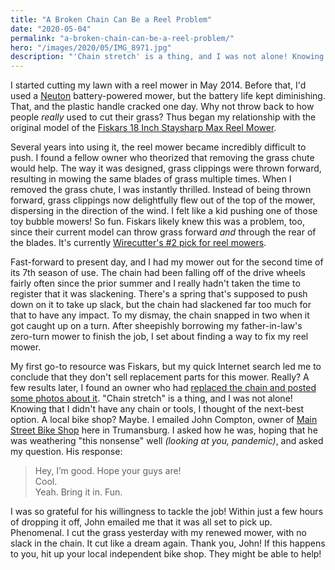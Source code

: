 ```yaml
---
title: "A Broken Chain Can Be a Reel Problem"
date: "2020-05-04"
permalink: "a-broken-chain-can-be-a-reel-problem/"
hero: "/images/2020/05/IMG_8971.jpg"
description: "'Chain stretch' is a thing, and I was not alone! Knowing that I didn't have any chain or tools, I thought of the next-best option. A local bike shop? Maybe."
---
```


I started cutting my lawn with a reel mower in May 2014. Before that, I'd used a [Neuton](https://www.neutonpower.com/) battery-powered mower, but the battery life kept diminishing. That, and the plastic handle cracked one day. Why not throw back to how people _really_ used to cut their grass? Thus began my relationship with the original model of the [Fiskars 18 Inch Staysharp Max Reel Mower](https://amzn.to/2SxgTnW).

Several years into using it, the reel mower became incredibly difficult to push. I found a fellow owner who theorized that removing the grass chute would help. The way it was designed, grass clippings were thrown forward, resulting in mowing the same blades of grass multiple times. When I removed the grass chute, I was instantly thrilled. Instead of being thrown forward, grass clippings now delightfully flew out of the top of the mower, dispersing in the direction of the wind. I felt like a kid pushing one of those toy bubble mowers! So fun. Fiskars likely knew this was a problem, too, since their current model can throw grass forward _and_ through the rear of the blades. It's currently [Wirecutter's #2 pick for reel mowers](https://thewirecutter.com/reviews/best-reel-mower/).

Fast-forward to present day, and I had my mower out for the second time of its 7th season of use. The chain had been falling off of the drive wheels fairly often since the prior summer and I really hadn't taken the time to register that it was slackening. There's a spring that's supposed to push down on it to take up slack, but the chain had slackened far too much for that to have any impact. To my dismay, the chain snapped in two when it got caught up on a turn. After sheepishly borrowing my father-in-law's zero-turn mower to finish the job, I set about finding a way to fix my reel mower.

My first go-to resource was Fiskars, but my quick Internet search led me to conclude that they don't sell replacement parts for this mower. Really? A few results later, I found an owner who had [replaced the chain and posted some photos about it](https://www.flickr.com/photos/robinski/albums/72157645551435678/). "Chain stretch" is a thing, and I was not alone! Knowing that I didn't have any chain or tools, I thought of the next-best option. A local bike shop? Maybe. I emailed John Compton, owner of [Main Street Bike Shop](http://mainstreetbikeshop.com) here in Trumansburg. I asked how he was, hoping that he was weathering "this nonsense" well _(looking at you, pandemic)_, and asked my question. His response:

> Hey, I’m good. Hope your guys are!  
> Cool.  
> Yeah. Bring it in. Fun.

I was so grateful for his willingness to tackle the job! Within just a few hours of dropping it off, John emailed me that it was all set to pick up. Phenomenal. I cut the grass yesterday with my renewed mower, with no slack in the chain. It cut like a dream again. Thank you, John! If this happens to you, hit up your local independent bike shop. They might be able to help!
